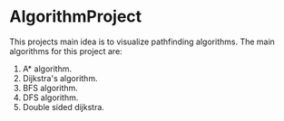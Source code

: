 # AlgorithmProject
This projects main idea is to visualize pathfinding algorithms.
The main algorithms for this project are:
1. A* algorithm.
2. Dijkstra's algorithm.
3. BFS algorithm.
4. DFS algorithm.
5. Double sided dijkstra.
